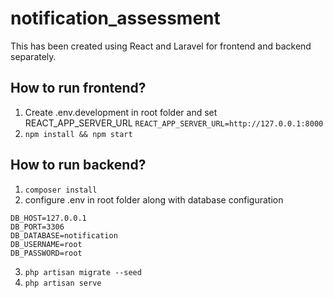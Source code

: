 # notification_assessment

This has been created using React and Laravel for frontend and backend separately.

## How to run frontend?

1. Create .env.development in root folder and set REACT_APP_SERVER_URL `REACT_APP_SERVER_URL=http://127.0.0.1:8000`
2. `npm install && npm start`

## How to run backend?
1. `composer install`
2. configure .env in root folder along with database configuration
```DB_CONNECTION=mysql
DB_HOST=127.0.0.1
DB_PORT=3306
DB_DATABASE=notification
DB_USERNAME=root
DB_PASSWORD=root
```
3. `php artisan migrate --seed`
4. `php artisan serve`
